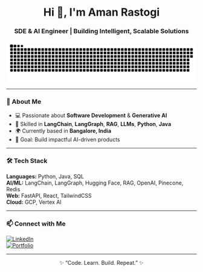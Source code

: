 <h1 align="center">Hi 👋, I'm Aman Rastogi</h1>
<h3 align="center">SDE & AI Engineer | Building Intelligent, Scalable Solutions</h3>

<p align="center">
  <a href=#><img src="commitcal.svg"></a>
</p>

---

### 🚀 About Me
- 💻 Passionate about **Software Development** & **Generative AI**
- 🧠 Skilled in **LangChain**, **LangGraph**, **RAG**, **LLMs**, **Python**, **Java**
- 🌍 Currently based in **Bangalore, India**
- 🎯 Goal: Build impactful AI-driven products

---

### 🛠 Tech Stack
**Languages:** Python, Java, SQL  
**AI/ML:** LangChain, LangGraph, Hugging Face, RAG, OpenAI, Pinecone, Redis  
**Web:** FastAPI, React, TailwindCSS  
**Cloud:** GCP, Vertex AI  

---

### 📫 Connect with Me
[![LinkedIn](https://img.shields.io/badge/LinkedIn-blue?style=flat&logo=linkedin)](https://www.linkedin.com/in/rastogi-aman)  
[![Portfolio](https://img.shields.io/badge/Portfolio-black?style=flat&logo=vercel)](#)  

---
<p align="center">✨ “Code. Learn. Build. Repeat.” ✨</p>
